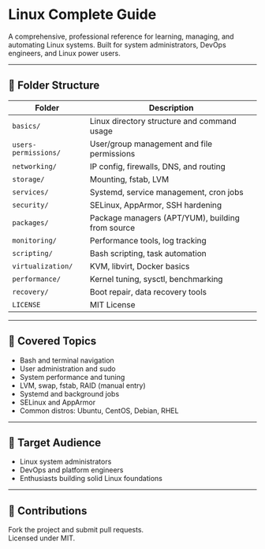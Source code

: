
# Linux Complete Guide

A comprehensive, professional reference for learning, managing, and automating Linux systems. Built for system administrators, DevOps engineers, and Linux power users.

---

## 📁 Folder Structure

| Folder               | Description |
|----------------------|-------------|
| `basics/`            | Linux directory structure and command usage |
| `users-permissions/` | User/group management and file permissions |
| `networking/`        | IP config, firewalls, DNS, and routing |
| `storage/`           | Mounting, fstab, LVM |
| `services/`          | Systemd, service management, cron jobs |
| `security/`          | SELinux, AppArmor, SSH hardening |
| `packages/`          | Package managers (APT/YUM), building from source |
| `monitoring/`        | Performance tools, log tracking |
| `scripting/`         | Bash scripting, task automation |
| `virtualization/`    | KVM, libvirt, Docker basics |
| `performance/`       | Kernel tuning, sysctl, benchmarking |
| `recovery/`          | Boot repair, data recovery tools |
| `LICENSE`            | MIT License |

---

## 🧰 Covered Topics

- Bash and terminal navigation
- User administration and sudo
- System performance and tuning
- LVM, swap, fstab, RAID (manual entry)
- Systemd and background jobs
- SELinux and AppArmor
- Common distros: Ubuntu, CentOS, Debian, RHEL

---

## 👤 Target Audience

- Linux system administrators
- DevOps and platform engineers
- Enthusiasts building solid Linux foundations

---

## 🤝 Contributions

Fork the project and submit pull requests.  
Licensed under MIT.
